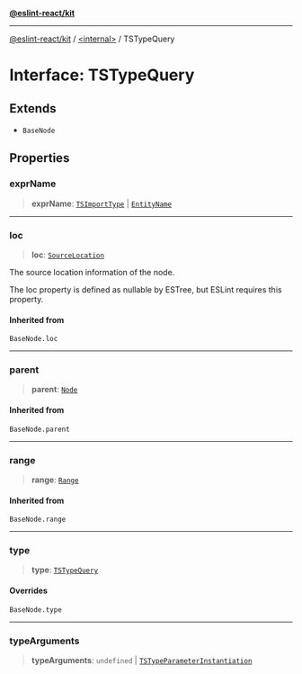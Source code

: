[**@eslint-react/kit**](../../README.md)

***

[@eslint-react/kit](../../README.md) / [\<internal\>](../README.md) / TSTypeQuery

# Interface: TSTypeQuery

## Extends

- `BaseNode`

## Properties

### exprName

> **exprName**: [`TSImportType`](TSImportType.md) \| [`EntityName`](../type-aliases/EntityName.md)

***

### loc

> **loc**: [`SourceLocation`](SourceLocation.md)

The source location information of the node.

The loc property is defined as nullable by ESTree, but ESLint requires this property.

#### Inherited from

`BaseNode.loc`

***

### parent

> **parent**: [`Node`](../type-aliases/Node.md)

#### Inherited from

`BaseNode.parent`

***

### range

> **range**: [`Range`](../type-aliases/Range.md)

#### Inherited from

`BaseNode.range`

***

### type

> **type**: [`TSTypeQuery`](../README.md#tstypequery)

#### Overrides

`BaseNode.type`

***

### typeArguments

> **typeArguments**: `undefined` \| [`TSTypeParameterInstantiation`](TSTypeParameterInstantiation.md)
